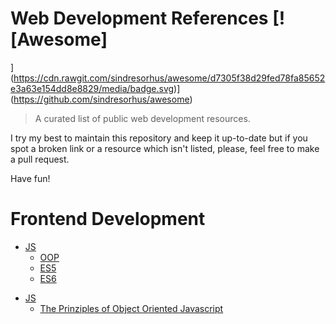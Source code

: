 # Web Development References [![Awesome]
](https://cdn.rawgit.com/sindresorhus/awesome/d7305f38d29fed78fa85652e3a63e154dd8e8829/media/badge.svg)](https://github.com/sindresorhus/awesome)


> A curated list of public web development resources.

I try my best to maintain this repository and keep it up-to-date but if you spot a broken link or a resource which isn't listed, please, feel free to make a pull request.

Have fun!

# Frontend Development

* [JS](#javascript)
  * [OOP](#object-oriented-javascript)
  * [ES5](#ECMAScript5)
  * [ES6](#ECMAScript6)


+ [JS](#javascript)
    + [The Prinziples of Object Oriented Javascript](file:///Users/daniel.hauchler/Desktop/The-Principles-of-Object-Oriented-JavaScript.pdf)
